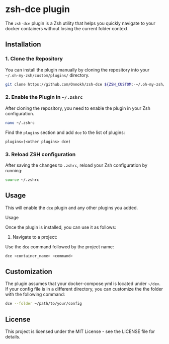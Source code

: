 # zsh-dce plugin

The `zsh-dce` plugin is a Zsh utility that helps you quickly navigate to your docker containers without losing the current folder context.

## Installation

### 1. Clone the Repository

You can install the plugin manually by cloning the repository into your `~/.oh-my-zsh/custom/plugins/` directory.

```sh
git clone https://github.com/Onnokh/zsh-dce ${ZSH_CUSTOM:-~/.oh-my-zsh/custom}/plugins/dce
```

### 2. Enable the Plugin in `~/.zshrc`

After cloning the repository, you need to enable the plugin in your Zsh configuration.

```sh
nano ~/.zshrc
```

Find the `plugins` section and add `dce` to the list of plugins:

```
plugins=(<other plugins> dce)
```

### 3. Reload ZSH configuration

After saving the changes to `.zshrc`, reload your Zsh configuration by running:

```sh
source ~/.zshrc
```

## Usage

This will enable the `dce` plugin and any other plugins you added.

Usage

Once the plugin is installed, you can use it as follows:

1. Navigate to a project:

Use the `dce` command followed by the project name:

```sh
dce <container_name> <command>
```

## Customization

The plugin assumes that your docker-compose.yml is located under `~/dev`. If your config file is in a different directory, you can customize the the folder with the following command:

```sh
dce --folder ~/path/to/your/config
```

## License

This project is licensed under the MIT License - see the LICENSE file for details.
